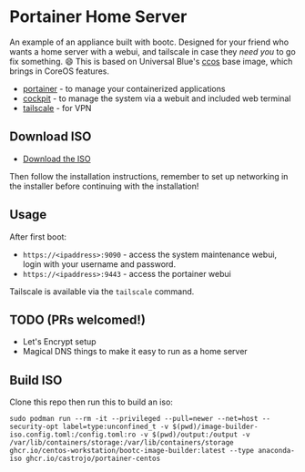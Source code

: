 # Portainer Home Server

An example of an appliance built with bootc. Designed for your friend who wants a home server with a webui, and tailscale in case they _need you_ to go fix something. 😄 This is based on Universal Blue's [ccos](https://github.com/ublue-os/ccos) base image, which brings in CoreOS features.

- [portainer](https://www.portainer.io/) - to manage your containerized applications
- [cockpit](https://cockpit-project.org/) - to manage the system via a webuit and included web terminal
- [tailscale](https://tailscale.com) - for VPN

## Download ISO

- [Download the ISO](https://download.projectbluefin.io/server.iso)

Then follow the installation instructions, remember to set up networking in the installer before continuing with the installation!

## Usage

After first boot:

- `https://<ipaddress>:9090` - access the system maintenance webui, login with your username and password.
- `https://<ipaddress>:9443` - access the portainer webui

Tailscale is available via the `tailscale` command.

## TODO (PRs welcomed!)

- Let's Encrypt setup
- Magical DNS things to make it easy to run as a home server

## Build ISO

Clone this repo then run this to build an iso: 

```
sudo podman run --rm -it --privileged --pull=newer --net=host --security-opt label=type:unconfined_t -v $(pwd)/image-builder-iso.config.toml:/config.toml:ro -v $(pwd)/output:/output -v /var/lib/containers/storage:/var/lib/containers/storage ghcr.io/centos-workstation/bootc-image-builder:latest --type anaconda-iso ghcr.io/castrojo/portainer-centos
```
